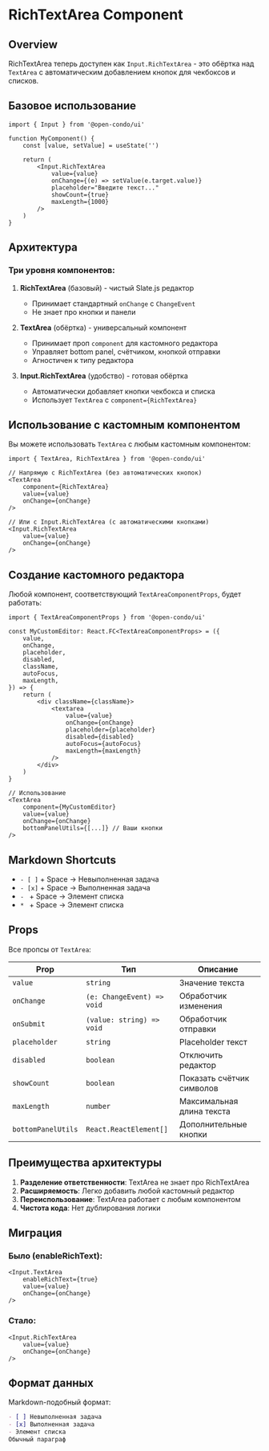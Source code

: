 # RichTextArea Component

## Overview
RichTextArea теперь доступен как `Input.RichTextArea` - это обёртка над `TextArea` с автоматическим добавлением кнопок для чекбоксов и списков.

## Базовое использование

```tsx
import { Input } from '@open-condo/ui'

function MyComponent() {
    const [value, setValue] = useState('')
    
    return (
        <Input.RichTextArea
            value={value}
            onChange={(e) => setValue(e.target.value)}
            placeholder="Введите текст..."
            showCount={true}
            maxLength={1000}
        />
    )
}
```

## Архитектура

### Три уровня компонентов:

1. **RichTextArea** (базовый) - чистый Slate.js редактор
   - Принимает стандартный `onChange` с `ChangeEvent`
   - Не знает про кнопки и панели

2. **TextArea** (обёртка) - универсальный компонент
   - Принимает проп `component` для кастомного редактора
   - Управляет bottom panel, счётчиком, кнопкой отправки
   - Агностичен к типу редактора

3. **Input.RichTextArea** (удобство) - готовая обёртка
   - Автоматически добавляет кнопки чекбокса и списка
   - Использует `TextArea` с `component={RichTextArea}`

## Использование с кастомным компонентом

Вы можете использовать `TextArea` с любым кастомным компонентом:

```tsx
import { TextArea, RichTextArea } from '@open-condo/ui'

// Напрямую с RichTextArea (без автоматических кнопок)
<TextArea
    component={RichTextArea}
    value={value}
    onChange={onChange}
/>

// Или с Input.RichTextArea (с автоматическими кнопками)
<Input.RichTextArea
    value={value}
    onChange={onChange}
/>
```

## Создание кастомного редактора

Любой компонент, соответствующий `TextAreaComponentProps`, будет работать:

```tsx
import { TextAreaComponentProps } from '@open-condo/ui'

const MyCustomEditor: React.FC<TextAreaComponentProps> = ({
    value,
    onChange,
    placeholder,
    disabled,
    className,
    autoFocus,
    maxLength,
}) => {
    return (
        <div className={className}>
            <textarea
                value={value}
                onChange={onChange}
                placeholder={placeholder}
                disabled={disabled}
                autoFocus={autoFocus}
                maxLength={maxLength}
            />
        </div>
    )
}

// Использование
<TextArea
    component={MyCustomEditor}
    value={value}
    onChange={onChange}
    bottomPanelUtils={[...]} // Ваши кнопки
/>
```

## Markdown Shortcuts

- `- [ ]` + Space → Невыполненная задача
- `- [x]` + Space → Выполненная задача
- `- ` + Space → Элемент списка
- `* ` + Space → Элемент списка

## Props

Все пропсы от `TextArea`:

| Prop | Тип | Описание |
|------|-----|----------|
| `value` | `string` | Значение текста |
| `onChange` | `(e: ChangeEvent) => void` | Обработчик изменения |
| `onSubmit` | `(value: string) => void` | Обработчик отправки |
| `placeholder` | `string` | Placeholder текст |
| `disabled` | `boolean` | Отключить редактор |
| `showCount` | `boolean` | Показать счётчик символов |
| `maxLength` | `number` | Максимальная длина текста |
| `bottomPanelUtils` | `React.ReactElement[]` | Дополнительные кнопки |

## Преимущества архитектуры

1. **Разделение ответственности**: TextArea не знает про RichTextArea
2. **Расширяемость**: Легко добавить любой кастомный редактор
3. **Переиспользование**: TextArea работает с любым компонентом
4. **Чистота кода**: Нет дублирования логики

## Миграция

### Было (enableRichText):
```tsx
<Input.TextArea
    enableRichText={true}
    value={value}
    onChange={onChange}
/>
```

### Стало:
```tsx
<Input.RichTextArea
    value={value}
    onChange={onChange}
/>
```

## Формат данных

Markdown-подобный формат:

```markdown
- [ ] Невыполненная задача
- [x] Выполненная задача
- Элемент списка
Обычный параграф
```
